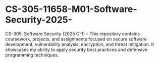 # CS-305-11658-M01-Software-Security-2025-
CS-305: Software Security (2025 C-1) – This repository contains coursework, projects, and assignments focused on secure software development, vulnerability analysis, encryption, and threat mitigation. It showcases my ability to apply security best practices and defensive programming techniques.
